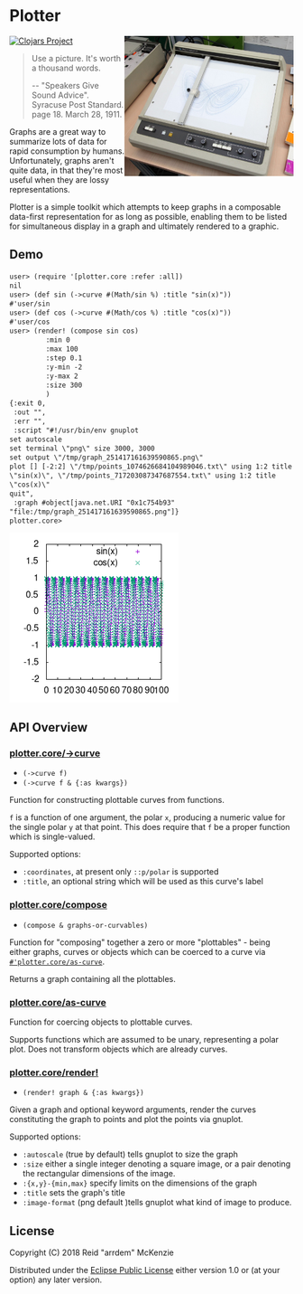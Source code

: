 # Plotter
<a href="https://de.wikipedia.org/wiki/Plotter#/media/File:Hp_9862a.jpg"><img align="right" src="/etc/plotter.jpg" width=300/></href>

[![Clojars Project](https://img.shields.io/clojars/v/me.arrdem/plotter.svg)](https://clojars.org/me.arrdem/plotter)

> Use a picture. It's worth a thousand words.
>
> -- "Speakers Give Sound Advice". Syracuse Post Standard. page 18. March 28, 1911.

Graphs are a great way to summarize lots of data for rapid consumption by humans.
Unfortunately, graphs aren't quite data, in that they're most useful when they are lossy representations.

Plotter is a simple toolkit which attempts to keep graphs in a composable data-first representation for as long as possible, enabling them to be listed for simultaneous display in a graph and ultimately rendered to a graphic.

## Demo

```
user> (require '[plotter.core :refer :all])
nil
user> (def sin (->curve #(Math/sin %) :title "sin(x)"))
#'user/sin
user> (def cos (->curve #(Math/cos %) :title "cos(x)"))
#'user/cos
user> (render! (compose sin cos)
         :min 0
         :max 100
         :step 0.1
         :y-min -2
         :y-max 2
         :size 300
         )
{:exit 0,
 :out "",
 :err "",
 :script "#!/usr/bin/env gnuplot
set autoscale
set terminal \"png\" size 3000, 3000
set output \"/tmp/graph_251417161639590865.png\"
plot [] [-2:2] \"/tmp/points_1074626684104989046.txt\" using 1:2 title \"sin(x)\", \"/tmp/points_717203087347687554.txt\" using 1:2 title \"cos(x)\"
quit",
 :graph #object[java.net.URI "0x1c754b93" "file:/tmp/graph_251417161639590865.png"]}
plotter.core> 
```

![sin and cos](/etc/sin-cos.png)

## API Overview

### [plotter.core/->curve](/src/main/clj/plotter/core.clj#L24)
 - `(->curve f)`
 - `(->curve f & {:as kwargs})`

Function for constructing plottable curves from functions.

`f` is a function of one argument, the polar `x`, producing a
numeric value for the single polar `y` at that point. This does
require that `f` be a proper function which is single-valued.

Supported options:
- `:coordinates`, at present only `::p/polar` is supported
- `:title`, an optional string which will be used as this curve's label

### [plotter.core/compose](/src/main/clj/plotter/core.clj#L113)
 - `(compose & graphs-or-curvables)`

Function for "composing" together a zero or more "plottables" -
being either graphs, curves or objects which can be coerced to a
curve via [`#'plotter.core/as-curve`](/README.md#plottercoreas-curve).

Returns a graph containing all the plottables.

### [plotter.core/as-curve](/src/main/clj/plotter/core.clj#L67)

Function for coercing objects to plottable curves.

Supports functions which are assumed to be unary, representing a
polar plot. Does not transform objects which are already curves.

### [plotter.core/render!](/src/main/clj/plotter/core.clj#L205)
 - `(render! graph & {:as kwargs})`

Given a graph and optional keyword arguments, render the curves
constituting the graph to points and plot the points via gnuplot.

Supported options:
- `:autoscale` (true by default) tells gnuplot to size the graph
- `:size` either a single integer denoting a square image, or a pair
   denoting the rectangular dimensions of the image.
- `:{x,y}-{min,max}` specify limits on the dimensions of the graph
- `:title` sets the graph's title
- `:image-format` (png default )tells gnuplot what kind of image to produce.

## License

Copyright (C) 2018 Reid "arrdem" McKenzie

Distributed under the [Eclipse Public License](/LICENSE) either version 1.0 or (at your option) any later version.
